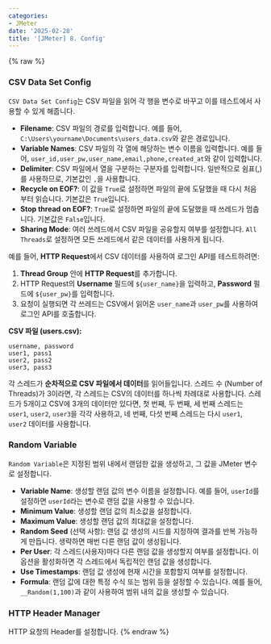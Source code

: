 ```yaml
---
categories:
- JMeter
date: '2025-02-28'
title: '[JMeter] 8. Config'
---
```


{% raw %}
### CSV Data Set Config
`CSV Data Set Config`는 CSV 파일을 읽어 각 행을 변수로 바꾸고 이를 테스트에서 사용할 수 있게 해줍니다.

- **Filename**: CSV 파일의 경로를 입력합니다. 예를 들어, `C:\Users\yourname\Documents\users_data.csv`와 같은 경로입니다.
- **Variable Names**: CSV 파일의 각 열에 해당하는 변수 이름을 입력합니다. 예를 들어, `user_id,user_pw,user_name,email,phone,created_at`와 같이 입력합니다.
- **Delimiter**: CSV 파일에서 열을 구분하는 구분자를 입력합니다. 일반적으로 쉼표(,)를 사용하므로, 기본값인 `,`을 사용합니다.
- **Recycle on EOF?**: 이 값을 `True`로 설정하면 파일의 끝에 도달했을 때 다시 처음부터 읽습니다. 기본값은 `True`입니다.
- **Stop thread on EOF?**: `True`로 설정하면 파일의 끝에 도달했을 때 쓰레드가 멈춥니다. 기본값은 `False`입니다.
- **Sharing Mode**: 여러 쓰레드에서 CSV 파일을 공유할지 여부를 설정합니다. `All Threads`로 설정하면 모든 쓰레드에서 같은 데이터를 사용하게 됩니다.

예를 들어, **HTTP Request**에서 CSV 데이터를 사용하여 로그인 API를 테스트하려면:
1. **Thread Group** 안에 **HTTP Request**를 추가합니다.
2. HTTP Request의 **Username** 필드에 `${user_name}`을 입력하고, **Password** 필드에 `${user_pw}`를 입력합니다.
3. 요청이 실행되면 각 쓰레드는 CSV에서 읽어온 `user_name`과 `user_pw`를 사용하여 로그인 API를 호출합니다.

**CSV 파일 (users.csv):**
```
username, password
user1, pass1
user2, pass2
user3, pass3
```

각 스레드가 **순차적으로 CSV 파일에서 데이터**를 읽어들입니다. 스레드 수 (Number of Threads)가 3이라면, 각 스레드는 CSV의 데이터를 하나씩 차례대로 사용합니다. 스레드가 5개이고 CSV에 3개의 데이터만 있다면, 첫 번째, 두 번째, 세 번째 스레드는 `user1`, `user2`, `user3`을 각각 사용하고, 네 번째, 다섯 번째 스레드는 다시 `user1`, `user2` 데이터를 사용합니다.

### Random Variable
`Random Variable`은 지정된 범위 내에서 랜덤한 값을 생성하고, 그 값을 JMeter 변수로 설정합니다. 
- **Variable Name**: 생성할 랜덤 값의 변수 이름을 설정합니다. 예를 들어, `userId`를 설정하면 `userId`라는 변수로 랜덤 값을 사용할 수 있습니다.
- **Minimum Value**: 생성할 랜덤 값의 최소값을 설정합니다.
- **Maximum Value**: 생성할 랜덤 값의 최대값을 설정합니다.
- **Random Seed** (선택 사항): 랜덤 값 생성의 시드를 지정하여 결과를 반복 가능하게 만듭니다. 생략하면 매번 다른 랜덤 값이 생성됩니다.
- **Per User**: 각 스레드(사용자)마다 다른 랜덤 값을 생성할지 여부를 설정합니다. 이 옵션을 활성화하면 각 스레드에서 독립적인 랜덤 값을 생성합니다.
- **Use Timestamps**: 랜덤 값 생성에 현재 시간을 포함할지 여부를 설정합니다.
- **Formula**: 랜덤 값에 대한 특정 수식 또는 범위 등을 설정할 수 있습니다. 예를 들어, `__Random(1,100)`과 같이 사용하여 범위 내의 값을 생성할 수 있습니다.

### HTTP Header Manager
HTTP 요청의 Header를 설정합니다.
{% endraw %}